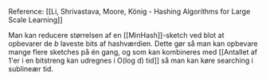 Reference: [[Li, Shrivastava, Moore, König - Hashing Algorithms for Large Scale Learning]]

Man kan reducere størrelsen af en [[MinHash]]-sketch ved blot at opbevarer de $b$ laveste bits af hashværdien. Dette gør så man kan opbevare mange flere sketches på én gang, og som kan kombineres med [[Antallet af 1'er i en bitstreng kan udregnes i O(log d) tid]] så man kan køre searching i sublineær tid.